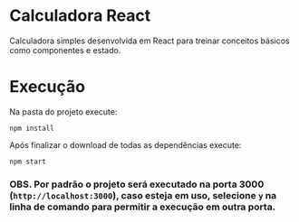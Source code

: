 # Calculadora React

Calculadora simples desenvolvida em React para treinar conceitos básicos como componentes e estado.

# Execução

Na pasta do projeto execute:

`npm install`

Após finalizar o download de todas as dependências execute:

`npm start`

### OBS. Por padrão o projeto será executado na porta 3000 (`http://localhost:3000`), caso esteja em uso, selecione `y` na linha de comando para permitir a execução em outra porta.
